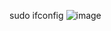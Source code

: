 sudo ifconfig
![image](https://github.com/user-attachments/assets/29ab435f-5c1a-432d-a26f-c05c05d88120)

